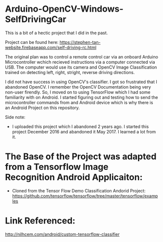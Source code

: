 # Arduino-OpenCV-Windows-SelfDrivingCar

This is a bit of a hectic project that I did in the past. 

Project can be found here: https://stephen-tan-website.firebaseapp.com/self-driving-rc.html 

The original plan was to control a remote control car via an onboard Arduino Microcontroller wchich recieved instructions via a computer connected via USB. The computer would use its camera and OpenCV Image Classification trained on detecting left, right, stright, reverse driving directions. 

I did not have success in using OpenCV's classifier. I got so frustrated that I abandoned OpenCV. I remember the OpenCV Documentation being very non-user firendly. So, I moved on to using TensorFlow which I had some familiarity with on Android. I started figuring out and testing how to send the microcontroller commands from and Android device which is why there is an Android Project on this repository. 

Side note: 
- I uploaded this project which I abandoned 2 years ago. I started this project December 2016 and abandoned it May 2017. I learned a lot from it.



# The Base of the Project was adapted from a Tensorflow Image Recognition Android Applicaiton: 
- Cloned from the Tensor Flow Demo Classification Andorid Project: https://github.com/tensorflow/tensorflow/tree/master/tensorflow/examples

# Link Referenced: 
http://nilhcem.com/android/custom-tensorflow-classifier
